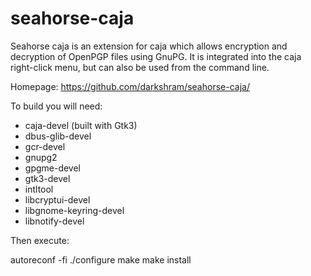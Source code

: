 # seahorse-caja
Seahorse caja is an extension for caja which allows encryption
and decryption of OpenPGP files using GnuPG. It is integrated
into the caja right-click menu, but can also be used from the
command line.

Homepage: https://github.com/darkshram/seahorse-caja/

To build you will need:

* caja-devel (built with Gtk3)
* dbus-glib-devel
* gcr-devel
* gnupg2
* gpgme-devel
* gtk3-devel
* intltool
* libcryptui-devel
* libgnome-keyring-devel
* libnotify-devel

Then execute:

autoreconf -fi
./configure
make
make install

